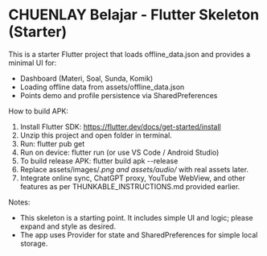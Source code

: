 
CHUENLAY Belajar - Flutter Skeleton (Starter)
============================================

This is a starter Flutter project that loads offline_data.json and provides a minimal UI for:
- Dashboard (Materi, Soal, Sunda, Komik)
- Loading offline data from assets/offline_data.json
- Points demo and profile persistence via SharedPreferences

How to build APK:
1. Install Flutter SDK: https://flutter.dev/docs/get-started/install
2. Unzip this project and open folder in terminal.
3. Run: flutter pub get
4. Run on device: flutter run  (or use VS Code / Android Studio)
5. To build release APK: flutter build apk --release
6. Replace assets/images/*.png and assets/audio/* with real assets later.
7. Integrate online sync, ChatGPT proxy, YouTube WebView, and other features as per THUNKABLE_INSTRUCTIONS.md provided earlier.

Notes:
- This skeleton is a starting point. It includes simple UI and logic; please expand and style as desired.
- The app uses Provider for state and SharedPreferences for simple local storage.
